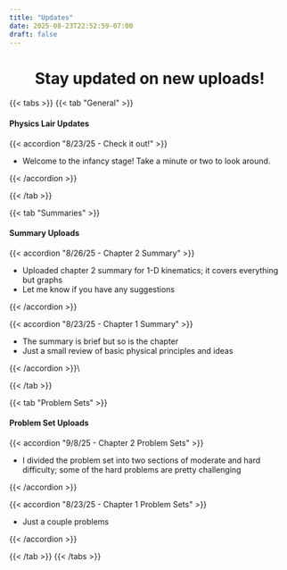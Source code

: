 ```yaml
---
title: "Updates"
date: 2025-08-23T22:52:59-07:00
draft: false
---
```


<h1 align="center">Stay updated on new uploads!</h1>

{{< tabs >}}
{{< tab "General" >}}

#### Physics Lair Updates

{{< accordion "8/23/25 - Check it out!"  >}}

- Welcome to the infancy stage! Take a minute or two to look around. 

{{< /accordion >}}

{{< /tab >}}

{{< tab "Summaries" >}}

#### Summary Uploads 

{{< accordion "8/26/25 - Chapter 2 Summary"  >}}

- Uploaded chapter 2 summary for 1-D kinematics; it covers everything but graphs 
- Let me know if you have any suggestions 

{{< /accordion >}}

{{< accordion "8/23/25 - Chapter 1 Summary"  >}}

- The summary is brief but so is the chapter
- Just a small review of basic physical principles and ideas 

{{< /accordion >}}\

{{< /tab >}}

{{< tab "Problem Sets" >}}

#### Problem Set Uploads

{{< accordion "9/8/25 - Chapter 2 Problem Sets"  >}}

- I divided the problem set into two sections of moderate and hard difficulty; some of the hard problems are pretty challenging 

{{< /accordion >}}

{{< accordion "8/23/25 - Chapter 1 Problem Sets"  >}}

- Just a couple problems 

{{< /accordion >}}

{{< /tab >}}
{{< /tabs >}}